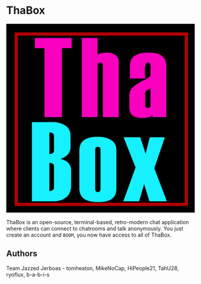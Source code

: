 # ThaBox

![ThaBox](https://github.com/MikeNoCap/ThaBox/blob/ThaBox/images/ThaBox.png?raw=true)

ThaBox is an open-source, terminal-based, retro-modern chat application where clients can connect to chatrooms and talk anonymously.
You just create an account and `BOOM`, you now have access to all of ThaBox.



## Authors

Team Jazzed Jerboas - tomheaton, MikeNoCap, HiPeople21, TahU28, ryoflux, b-a-b-i-s